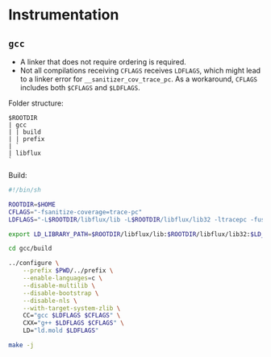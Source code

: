 # Instrumentation

## `gcc`

- A linker that does not require ordering is required.
- Not all compilations receiving `CFLAGS` receives `LDFLAGS`,
  which might lead to a linker error for `__sanitizer_cov_trace_pc`.
  As a workaround, `CFLAGS` includes both `$CFLAGS` and `$LDFLAGS`.

Folder structure:

```
$ROOTDIR
| gcc
| | build
| | prefix
| `
| libflux
`
```

Build:

```bash
#!/bin/sh

ROOTDIR=$HOME
CFLAGS="-fsanitize-coverage=trace-pc"
LDFLAGS="-L$ROOTDIR/libflux/lib -L$ROOTDIR/libflux/lib32 -ltracepc -fuse-ld=mold"

export LD_LIBRARY_PATH=$ROOTDIR/libflux/lib:$ROOTDIR/libflux/lib32:$LD_LIBRARY_PATH

cd gcc/build

../configure \
    --prefix $PWD/../prefix \
    --enable-languages=c \
    --disable-multilib \
    --disable-bootstrap \
    --disable-nls \
    --with-target-system-zlib \
    CC="gcc $LDFLAGS $CFLAGS" \
    CXX="g++ $LDFLAGS $CFLAGS" \
    LD="ld.mold $LDFLAGS"

make -j
```
